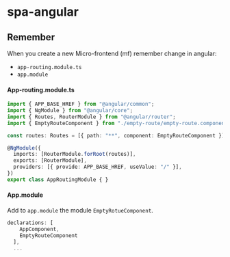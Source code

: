 # spa-angular

## Remember

When you create a new Micro-frontend (mf) remember change in angular:
- `app-routing.module.ts`
- `app.module`
#### App-routing.module.ts


```ts
import { APP_BASE_HREF } from "@angular/common";
import { NgModule } from "@angular/core";
import { Routes, RouterModule } from "@angular/router";
import { EmptyRouteComponent } from "./empty-route/empty-route.component";

const routes: Routes = [{ path: "**", component: EmptyRouteComponent }];

@NgModule({
  imports: [RouterModule.forRoot(routes)],
  exports: [RouterModule],
  providers: [{ provide: APP_BASE_HREF, useValue: "/" }],
})
export class AppRoutingModule { }
```

#### App.module

Add to `app.module` the module `EmptyRotueComponent`.

```ts
declarations: [
    AppComponent,
    EmptyRouteComponent
  ],
  ...
```
